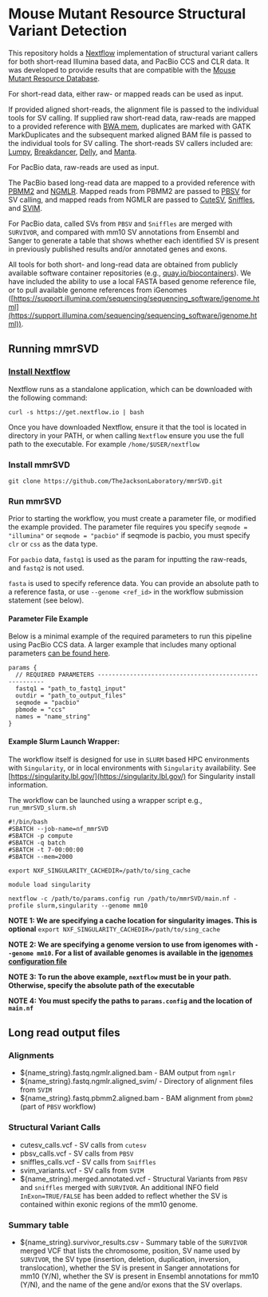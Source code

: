 # Mouse Mutant Resource Structural Variant Detection

This repository holds a [Nextflow](https://www.nextflow.io/) implementation of structural variant callers for both short-read Illumina based data, and PacBio CCS and CLR data. It was developed to provide results that are compatible with the [Mouse Mutant Resource Database](https://mmrdb.jax.org).

For short-read data, either raw- or mapped reads can be used as input. 

If provided aligned short-reads, the alignment file is passed to the individual tools for SV calling. If supplied raw short-read data, raw-reads are mapped to a provided reference with [BWA mem](http://bio-bwa.sourceforge.net/bwa.shtml), duplicates are marked with GATK MarkDuplicates and the subsequent marked aligned BAM file is passed to the individual tools for SV calling. The short-reads SV callers included are: [Lumpy](https://github.com/arq5x/lumpy-sv), [Breakdancer](https://github.com/genome/breakdancer), [Delly](https://github.com/dellytools/delly), and [Manta](https://github.com/Illumina/manta).

For PacBio data, raw-reads are used as input. 

The PacBio based long-read data are mapped to a provided reference with [PBMM2](https://github.com/PacificBiosciences/pbmm2) and [NGMLR](https://github.com/philres/ngmlr). Mapped reads from PBMM2 are passed to [PBSV](https://github.com/PacificBiosciences/pbsv) for SV calling, and mapped reads from NGMLR are passed to [CuteSV](https://github.com/tjiangHIT/cuteSV), [Sniffles](https://github.com/fritzsedlazeck/Sniffles), and [SVIM](https://github.com/eldariont/svim).

For PacBio data, called SVs from `PBSV` and `Sniffles` are merged with `SURVIVOR`, and compared with mm10 SV annotations from Ensembl and Sanger to generate a table that shows whether each identified SV is present in previously published results and/or annotated genes and exons.

All tools for both short- and long-read data are obtained from publicly available software container repositories (e.g., [quay.io/biocontainers](https://quay.io/biocontainers)). We have included the ability to use a local FASTA based genome reference file, or to pull available genome references from iGenomes ([https://support.illumina.com/sequencing/sequencing_software/igenome.html](https://support.illumina.com/sequencing/sequencing_software/igenome.html)). 

## Running mmrSVD

### [Install Nextflow](https://www.nextflow.io/index.html#GetStarted)

Nextflow runs as a standalone application, which can be downloaded with the following command: 

```
curl -s https://get.nextflow.io | bash
```

Once you have downloaded Nextflow, ensure it that the tool is located in directory in your PATH, or when calling `Nextflow` ensure you use the full path to the executable. For example `/home/$USER/nextflow` 

### Install mmrSVD

```
git clone https://github.com/TheJacksonLaboratory/mmrSVD.git
```

### Run mmrSVD

Prior to starting the workflow, you must create a parameter file, or modified the example provided. The parameter file requires you specify `seqmode = "illumina"` or `seqmode = "pacbio"` if seqmode is pacbio, you must specify `clr` or `css` as the data type.  
	

For `pacbio` data, `fastq1` is used as the param for inputting the raw-reads, and `fastq2` is not used. 

`fasta` is used to specify reference data. You can provide an absolute path to a reference fasta, or use `--genome <ref_id>` in the workflow submission statement (see below).  

#### Parameter File Example

Below is a minimal example of the required parameters to run this pipeline using PacBio CCS data. A larger example that includes many optional parameters [can be found here](https://github.com/TheJacksonLaboratory/mmrsvd/blob/main/params.config).

```
params {
  // REQUIRED PARAMETERS -------------------------------------------------------
  fastq1 = "path_to_fastq1_input"
  outdir = "path_to_output_files"
  seqmode = "pacbio"
  pbmode = "ccs"
  names = "name_string"
}
``` 

#### Example Slurm Launch Wrapper: 

The workflow itself is designed for use in `SLURM` based HPC environments with `Singularity`, or in local environments with `Singularity` availability. See [https://singularity.lbl.gov/](https://singularity.lbl.gov/) for Singularity install information. 

The workflow can be launched using a wrapper script e.g., `run_mmrSVD_slurm.sh` 

```
#!/bin/bash
#SBATCH --job-name=nf_mmrSVD
#SBATCH -p compute
#SBATCH -q batch
#SBATCH -t 7-00:00:00
#SBATCH --mem=2000

export NXF_SINGULARITY_CACHEDIR=/path/to/sing_cache
	
module load singularity
	
nextflow -c /path/to/params.config run /path/to/mmrSVD/main.nf -profile slurm,singularity --genome mm10
```
 
**NOTE 1: We are specifying a cache location for singularity images. This is optional**
`export NXF_SINGULARITY_CACHEDIR=/path/to/sing_cache`

**NOTE 2: We are specifying a genome version to use from igenomes with `--genome mm10`. For a list of available genomes is available in the [igenomes configuration file](https://github.com/TheJacksonLaboratory/mmrsvd/blob/main/conf/igenomes.config)**

**NOTE 3: To run the above example, `nextflow` must be in your path. Otherwise, specify the absolute path of the executable**

**NOTE 4: You must specify the paths to `params.config` and the location of `main.nf`**

## Long read output files

### Alignments
- ${name_string}.fastq.ngmlr.aligned.bam - BAM output from `ngmlr`
- ${name_string}.fastq.ngmlr.aligned_svim/ - Directory of alignment files from `SVIM`
- ${name_string}.fastq.pbmm2.aligned.bam - BAM alignment from `pbmm2` (part of `PBSV` workflow)

### Structural Variant Calls

- cutesv_calls.vcf - SV calls from `cutesv`
- pbsv_calls.vcf - SV calls from `PBSV`
- sniffles_calls.vcf - SV calls from `Sniffles`
- svim_variants.vcf - SV calls from `SVIM`
- ${name_string}.merged.annotated.vcf - Structural Variants from `PBSV` and `sniffles` merged with `SURVIVOR`. An additional INFO field `InExon=TRUE/FALSE` has been added to reflect whether the SV is contained within exonic regions of the mm10 genome.

### Summary table
- ${name_string}.survivor_results.csv - Summary table of the `SURVIVOR` merged VCF that lists the chromosome, position, SV name used by `SURVIVOR`, the SV type (insertion, deletion, duplication, inversion, translocation), whether the SV is present in Sanger annotations for mm10 (Y/N), whether the SV is present in Ensembl annotations for mm10 (Y/N), and the name of the gene and/or exons that the SV overlaps.